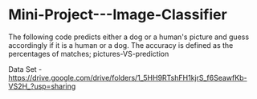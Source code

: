 # Mini-Project---Image-Classifier
The following code predicts either a dog or a human's picture and guess accordingly if it is a human or a dog. The accuracy is defined as the percentages of matches; pictures-VS-prediction

Data Set - https://drive.google.com/drive/folders/1_5HH9RTshFH1kjrS_f6SeawfKb-VS2H_?usp=sharing
